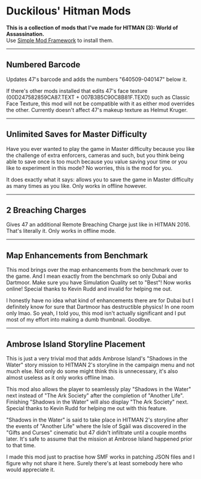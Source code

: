 # Duckilous' Hitman Mods

**This is a collection of mods that I've made for HITMAN (3): World of Assassination.**  
Use [Simple Mod Framework](https://github.com/atampy25/simple-mod-framework) to install them.


___

## Numbered Barcode

Updates 47's barcode and adds the numbers "640509-040147" below it. 

If there's other mods installed that edits 47's face texture (00D247582859CA87.TEXT + 007B3B5C90C8B81F.TEXD) such as Classic Face Texture, this mod will not be compatible with it as either mod overrides the other. Currently doesn't affect 47's makeup texture as Helmut Kruger.

___

## Unlimited Saves for Master Difficulty

Have you ever wanted to play the game in Master difficulty because you like the challenge of extra enforcers, cameras and such, but you think being able to save once is too much because you value saving your time or you like to experiment in this mode? No worries, this is the mod for you.

It does exactly what it says: allows you to save the game in Master difficulty as many times as you like. Only works in offline however.

___

## 2 Breaching Charges

Gives 47 an additional Remote Breaching Charge just like in HITMAN 2016. That's literally it. Only works in offline mode.

___

## Map Enhancements from Benchmark

This mod brings over the map enhancements from the benchmark over to the game.
And I mean exactly from the benchmark so only Dubai and Dartmoor. Make sure you have Simulation Quality set to "Best"!
Now works online! Special thanks to Kevin Rudd and invalid for helping me out.

I honestly have no idea what kind of enhancements there are for Dubai but I definitely know for sure that Dartmoor has destructible physics!
In one room only lmao. So yeah, I told you, this mod isn't actually significant and I put most of my effort into making a dumb thumbnail. Goodbye.

___

## Ambrose Island Storyline Placement

This is just a very trivial mod that adds Ambrose Island's "Shadows in the Water" story mission to HITMAN 2's storyline in the campaign menu and not much else. Not only do some might think this is unnecessary, it's also almost useless as it only works offline lmao.

This mod also allows the player to seamlessly play "Shadows in the Water" next instead of "The Ark Society" after the completion of
"Another Life". Finishing "Shadows in the Water" will also display "The Ark Society" next.
Special thanks to Kevin Rudd for helping me out with this feature.

"Shadows in the Water" is said to take place in HITMAN 2's storyline after the events of "Another Life" where the Isle of Sgàil was discovered in the "Gifts and Curses" cinematic but 47 didn't infiltrate until a couple months later. It's safe to assume that the mission at Ambrose Island happened prior to that time.

I made this mod just to practise how SMF works in patching JSON files and I figure why not share it here.
Surely there's at least somebody here who would appreciate it.
